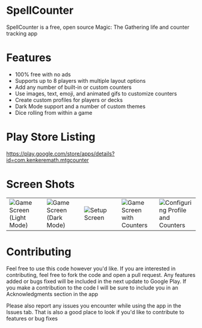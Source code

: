 # SpellCounter

SpellCounter is a free, open source Magic: The Gathering life and counter tracking app

# Features

* 100% free with no ads
* Supports up to 8 players with multiple layout options
* Add any number of built-in or custom counters
* Use images, text, emoji, and animated gifs to customize counters
* Create custom profiles for players or decks
* Dark Mode support and a number of custom themes
* Dice rolling from within a game

# Play Store Listing

https://play.google.com/store/apps/details?id=com.kenkeremath.mtgcounter

# Screen Shots

<table width="100%">
  <tr>
    <td width="20%"><img src="https://imgur.com/xKFBdkE.jpg" alt="Game Screen (Light Mode)"/></td>
    <td width="20%"><img src="https://imgur.com/6edKGbS.jpg" alt="Game Screen (Dark Mode)"/> </td>
    <td width="20%"><img src="https://imgur.com/ZfqiLXY.jpg" alt="Setup Screen"/> </td>
    <td width="20%"><img src="https://imgur.com/ISwadPq.jpg" alt="Game Screen with Counters"/> </td>
    <td width="20%"><img src="https://imgur.com/sxNNI7U.jpg" alt="Configuring Profile and Counters"/> </td>
  </tr>
</table>

# Contributing

Feel free to use this code however you'd like. 
If you are interested in contributing, feel free to fork the code and open a pull request. 
Any features added or bugs fixed will be included in the next update to Google Play.
If you make a contribution to the code I will be sure to include you in an Acknowledgments section in the app

Please also report any issues you encounter while using the app in the Issues tab. 
That is also a good place to look if you'd like to contribute to features or bug fixes
